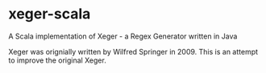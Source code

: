 xeger-scala
===========

A Scala implementation of Xeger - a Regex Generator written in  Java

Xeger was orignially written by Wilfred Springer in 2009. This is an attempt to improve the original Xeger.
